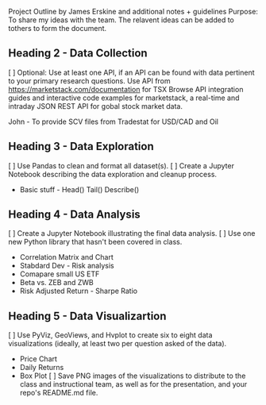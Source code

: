 Project Outline by James Erskine and additional notes + guidelines
Purpose: To share my ideas with the team. The relavent ideas can be added to tothers to form the document.


    
## Heading 2 - Data Collection
[ ] Optional: Use at least one API, if an API can be found with data pertinent to your primary research questions.
Use API from https://marketstack.com/documentation for TSX
Browse API integration guides and interactive code examples for marketstack, a real-time and intraday JSON REST API for gobal stock market data.

John -  To provide SCV files from Tradestat for USD/CAD and Oil

## Heading 3 - Data Exploration
[ ] Use Pandas to clean and format all dataset(s).
[ ] Create a Jupyter Notebook describing the data exploration and cleanup process.
-  Basic stuff - Head() Tail() Describe()

## Heading 4 - Data Analysis
[ ] Create a Jupyter Notebook illustrating the final data analysis.
[ ] Use one new Python library that hasn't been covered in class.
- Correlation Matrix and Chart
- Stabdard Dev - Risk analysis
- Comapare small US ETF
- Beta vs. ZEB and ZWB 
- Risk Adjusted Return - Sharpe Ratio

## Heading 5 - Data Visualizartion
[ ] Use PyViz, GeoViews, and Hvplot to create six to eight data visualizations (ideally, at least two per question asked of the data).
- Price Chart
- Daily Returns
- Box Plot
[ ] Save PNG images of the visualizations to distribute to the class and instructional team, as well as for the presentation, and your repo's README.md file.
